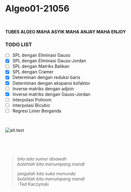 # Algeo01-21056

<p>&nbsp;</p>

**TUBES ALGEO MAHA ASYIK MAHA ANJAY MAHA ENJOY** 

### TODO LIST
- [ ] SPL dengan Eliminasi Gauss
- [x] SPL dengan Eliminasi Gauss-Jordan
- [ ] SPL dengan Matriks Balikan
- [x] SPL dengan Cramer 
- [x] Determinan dengan reduksi baris 
- [x] Determinan dengan ekspansi kofaktor 
- [ ] Inverse matriks dengan adjoin
- [x] Inverse matriks dengan Gauss-Jordan
- [ ] Interpolasi Polinom 
- [ ] Interpolasi Bicubic
- [ ] Regresi Linier Berganda

<p>&nbsp;</p>

![alt.text](https://github.com/egijago/-/blob/main/WhatsApp%20Image%202022-09-25%20at%2020.41.47.jpeg)

<p>&nbsp;</p>
<p>&nbsp;</p>

> *bila ada sumur disawah*<br>
> *bolehlah kita menumpang mandi*
> 
> 
> *jangalah kita suka menunda*<br>
> *bolehlah kita menumpang mandi*<br>
>                  -Ted Kaczynski

<p>&nbsp;</p>
